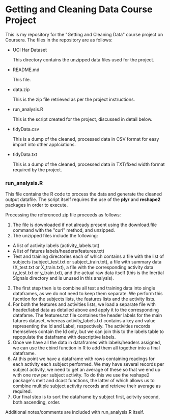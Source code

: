 
Getting and Cleaning Data Course Project
============================================


This is my repository for the "Getting and Cleaning Data" course project on Coursera. The files in the repository are as follows:



* UCI Har Dataset

    This directory contains the unzipped data files used for the project.
    
* README.md

    This file.
    
* data.zip

    This is the zip file retrieved as per the project instructions.
    
* run_analysis.R

    This is the script created for the project, discussed in detail below.
    
* tidyData.csv

    This is a dump of the cleaned, processed data in CSV format for easy import into other applciations.
    
* tidyData.txt

    This is a dump of the cleaned, processed data in TXT/fixed width format required by the project.
  
  
### run_analysis.R

This file contains the R code to process the data and generate the cleaned output datafile.
The script itself requires the use of the **plyr** and **reshape2** packages in order to execute.

Processing the referenced zip file proceeds as follows:

1. The file is downloaded if not already present using the download.file command with the "curl" method, and unzipped.
2. The unzipped files include the following:
  * A list of activity labels (activity_labels.txt)
  * A list of fatures labels/headers(features.txt)
  * Test and training directories each of which contains a file with the list of subjects (subject_test.txt or subject_train.txt), a file with summary data (X_test.txt or X_train.txt), a file with the corresponding activity data (y_test.txt or y_train.txt), and the actual raw data itself (this is the Inertial Signals directory and is unused in this analysis).
3. The first step then is to combine all test and training data into single dataframes, as we do not need to keep them separate. We perform this fucntion for the subjects lists, the features lists and the activity lists. 
4. For both the features and activities lists, we load a separate file with header/label data as detailed above and apply it to the corresponding datafame. The features.txt file containes the header labels for the main fatures dataset, whereas activity_labels.txt contains a key and value representing the Id and Label, respectively. The activities records themselves contain the Id only, but we can join this to the labels table to repopulate the dataframe with descriptive labels.
5. Once we have all the data in dataframes with labels/headers assigned, we can use the cbind function in R to add them all together into a final dataframe.
6. At this point we have a dataframe with rows containing readings for each activity each subject performed. We may have several records per subject activity, we need to get an average of these so that we end up with one row per subject activity. To do this we use the reshape2 package's melt and dcast functions, the latter of which allows us to combine multiple subject activity records and retrieve their average as required.
7. Our final step is to sort the dataframe by subject first, acitvity second, both ascending, order.

Additional notes/comments are included with run_analysis.R itself.






